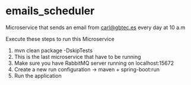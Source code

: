 # emails_scheduler
Microservice that sends an email from carl@gbtec.es every day at 10 a.m

Execute these steps to run this Microservice
1. mvn clean package -DskipTests
2. This is the last microservice that have to be running
3. Make sure you have RabbitMQ server running on localhost:15672
4. Create a new run configuration -> maven + spring-boot:run
5. Run the application
